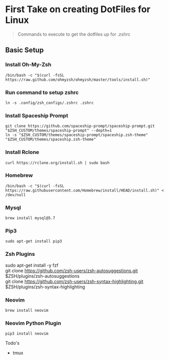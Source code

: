 # First Take on creating DotFiles for Linux

>
> Commands to execute to get the dotfiles up for .zshrc
>

## Basic Setup

### Install Oh-My-Zsh

```shell
/bin/bash -c "$(curl -fsSL https://raw.github.com/ohmyzsh/ohmyzsh/master/tools/install.sh)"
```

### Run command to setup zshrc

```shell
ln -s .config/zsh_configs/.zshrc .zshrc
```

### Install Spaceship Prompt

```shell
git clone https://github.com/spaceship-prompt/spaceship-prompt.git "$ZSH_CUSTOM/themes/spaceship-prompt" --depth=1
ln -s "$ZSH_CUSTOM/themes/spaceship-prompt/spaceship.zsh-theme" "$ZSH_CUSTOM/themes/spaceship.zsh-theme"
```

### Install Rclone

```shell
curl https://rclone.org/install.sh | sudo bash
```

### Homebrew

```shell
/bin/bash -c "$(curl -fsSL https://raw.githubusercontent.com/Homebrew/install/HEAD/install.sh)" < /dev/null
```

### Mysql

```shell
brew install mysql@5.7
```

### Pip3

```shell
sudo apt-get install pip3
```

### Zsh Plugins

sudo apt-get install -y fzf  
git clone <https://github.com/zsh-users/zsh-autosuggestions.git> $ZSH/plugins/zsh-autosuggestions  
git clone <https://github.com/zsh-users/zsh-syntax-highlighting.git> $ZSH/plugins/zsh-syntax-highlighting

### Neovim

```shell
brew install neovim
```

### Neovim Python Plugin

```shell
pip3 install neovim
```

Todo's

- tmux